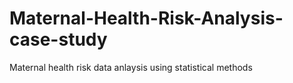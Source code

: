 # Maternal-Health-Risk-Analysis-case-study
Maternal health risk data anlaysis using statistical methods
